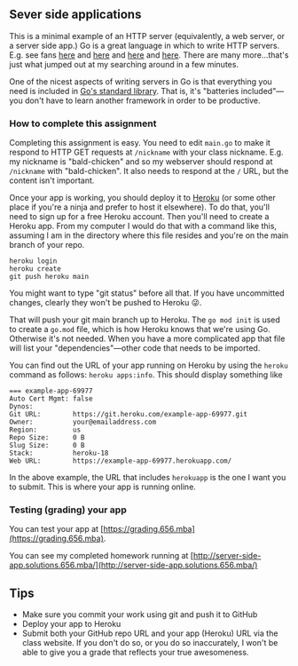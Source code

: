 ## Sever side applications

This is a minimal example of an HTTP server (equivalently, a web server, or a server side app.)
Go is a great language in which to write HTTP servers. E.g. see
fans [here](https://blog.iron.io/how-we-went-from-30-servers-to-2-go/)
and [here](https://www.youtube.com/watch?v=bAQ9ShmXYLY)
and [here](https://talks.golang.org/2016/applicative.slide#1)
and [here](https://medium.com/@kevalpatel2106/why-should-you-learn-go-f607681fad65).
There are many more...that's just what jumped out at my searching
around in a few minutes.

One of the nicest aspects of writing servers in Go is that everything
you need is included in [Go's standard library](https://golang.org/pkg/).
That is, it's "batteries included"&mdash;you don't have to learn another
framework in order to be productive.

### How to complete this assignment

Completing this assignment is easy. You need to edit `main.go` to make
it respond to HTTP GET requests at `/nickname` with your class nickname.
E.g. my nickname is "bald-chicken" and so my webserver should respond
at `/nickname` with "bald-chicken". It also needs to respond at the `/`
URL, but the content isn't important.

Once your app is working, you should deploy it to
[Heroku](https://heroku.com) (or some other
place if you're a ninja and prefer to host it elsewhere). To do that,
you'll need to sign up for a free Heroku account. Then you'll need
to create a Heroku app. From my computer I would do that with a command
like this, assuming I am in the directory where this file resides
and you're on the main branch of your repo.

```
heroku login
heroku create
git push heroku main
```

You might want to type "git status" before all that. If you have uncommitted
changes, clearly they won't be pushed to Heroku 😜.

That will push your git main branch up to Heroku. The `go mod init` is
used to create a `go.mod` file, which is how Heroku knows that we're using
Go. Otherwise it's not needed. When you have a more complicated app that
file will list your "dependencies"&mdash;other code that needs to be imported.

You can find out the URL of your app running on Heroku by using the `heroku`
command as follows: `heroku apps:info`. This should display something like

```
=== example-app-69977
Auto Cert Mgmt: false
Dynos:
Git URL:        https://git.heroku.com/example-app-69977.git
Owner:          your@emailaddress.com
Region:         us
Repo Size:      0 B
Slug Size:      0 B
Stack:          heroku-18
Web URL:        https://example-app-69977.herokuapp.com/
```

In the above example, the URL that includes `herokuapp` is the one I want
you to submit. This is where your app is running online.

### Testing (grading) your app

You can test your app at
[https://grading.656.mba](https://grading.656.mba).

You can see my completed homework running
at [http://server-side-app.solutions.656.mba/](http://server-side-app.solutions.656.mba/)

## Tips

- Make sure you commit your work using git and push it to GitHub
- Deploy your app to Heroku
- Submit both your GitHub repo URL and your app (Heroku) URL via
  the class website. If you don't do so, or you do so inaccurately,
  I won't be able to give you a grade that reflects your true
  awesomeness.
